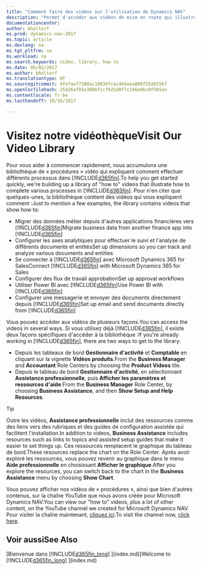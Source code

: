 ```yaml
---
title: "Comment faire des vidéos sur l'utilisation de Dynamics NAV"
description: "Permet d'accéder aux vidéos de mise en route qui illustrent comment effectuer des tâches courantes."
documentationcenter: 
author: bholtorf
ms.prod: dynamics-nav-2017
ms.topic: article
ms.devlang: na
ms.tgt_pltfrm: na
ms.workload: na
ms.search.keywords: video, library, how to
ms.date: 06/02/2017
ms.author: bholtorf
ms.translationtype: HT
ms.sourcegitcommit: 4fefaef7380ac10836fcac404eea006f55d8556f
ms.openlocfilehash: 25d26af01e3006fccf025d0f7c146e0bc8f501ee
ms.contentlocale: fr-be
ms.lasthandoff: 10/16/2017

---
```

# <a name="visit-our-video-library"></a><span data-ttu-id="730b1-103">Visitez notre vidéothèque</span><span class="sxs-lookup"><span data-stu-id="730b1-103">Visit Our Video Library</span></span>
<span data-ttu-id="730b1-104">Pour vous aider à commencer rapidement, nous accumulons une bibliothèque de « procédures » vidéo qui expliquent comment effectuer différents processus dans [!INCLUDE[d365fin](includes/d365fin_md.md)].</span><span class="sxs-lookup"><span data-stu-id="730b1-104">To help you get started quickly, we're building up a library of "how to" videos that illustrate how to complete various processes in [!INCLUDE[d365fin](includes/d365fin_md.md)].</span></span> <span data-ttu-id="730b1-105">Pour n'en citer que quelques-unes, la bibliothèque contient des vidéos qui vous expliquent comment :</span><span class="sxs-lookup"><span data-stu-id="730b1-105">Just to mention a few examples, the library contains videos that show how to:</span></span>  

* <span data-ttu-id="730b1-106">Migrer des données métier depuis d'autres applications financières vers [!INCLUDE[d365fin](includes/d365fin_md.md)]</span><span class="sxs-lookup"><span data-stu-id="730b1-106">Migrate business data from another finance app into [!INCLUDE[d365fin](includes/d365fin_md.md)]</span></span>  
* <span data-ttu-id="730b1-107">Configurer les axes analytiques pour effectuer le suivi et l'analyse de différents documents et entités</span><span class="sxs-lookup"><span data-stu-id="730b1-107">Set up dimensions so you can track and analyze various documents and entities</span></span>
* <span data-ttu-id="730b1-108">Se connecter à [!INCLUDE[d365fin](includes/d365fin_md.md)] avec Microsoft Dynamics 365 for Sales</span><span class="sxs-lookup"><span data-stu-id="730b1-108">Connect [!INCLUDE[d365fin](includes/d365fin_md.md)] with Microsoft Dynamics 365 for Sales</span></span>
* <span data-ttu-id="730b1-109">Configurer des flux de travail approbation</span><span class="sxs-lookup"><span data-stu-id="730b1-109">Set up approval workflows</span></span>  
* <span data-ttu-id="730b1-110">Utiliser Power BI avec [!INCLUDE[d365fin](includes/d365fin_md.md)]</span><span class="sxs-lookup"><span data-stu-id="730b1-110">Use Power BI with [!INCLUDE[d365fin](includes/d365fin_md.md)]</span></span>  
* <span data-ttu-id="730b1-111">Configurer une messagerie et envoyer des documents directement depuis [!INCLUDE[d365fin](includes/d365fin_md.md)]</span><span class="sxs-lookup"><span data-stu-id="730b1-111">Set up email and send documents directly from [!INCLUDE[d365fin](includes/d365fin_md.md)]</span></span>  

<span data-ttu-id="730b1-112">Vous pouvez accéder aux vidéos de plusieurs façons.</span><span class="sxs-lookup"><span data-stu-id="730b1-112">You can access the videos in several ways.</span></span> <span data-ttu-id="730b1-113">Si vous utilisez déjà [!INCLUDE[d365fin](includes/d365fin_md.md)], il existe deux façons spécifiques d'accéder à la bibliothèque :</span><span class="sxs-lookup"><span data-stu-id="730b1-113">If you're already working in [!INCLUDE[d365fin](includes/d365fin_md.md)], there are two ways to get to the library:</span></span>

* <span data-ttu-id="730b1-114">Depuis les tableaux de bord **Gestionnaire d'activité** et **Comptable** en cliquant sur la vignette **Vidéos produits**.</span><span class="sxs-lookup"><span data-stu-id="730b1-114">From the **Business Manager** and **Accountant** Role Centers by choosing the **Product Videos** tile.</span></span>  
* <span data-ttu-id="730b1-115">Depuis le tableau de bord **Gestionnaire d'activité**, en sélectionnant **Assistance professionnelle**, puis **Afficher les paramètres et ressources d'aide**.</span><span class="sxs-lookup"><span data-stu-id="730b1-115">From the **Business Manager** Role Center, by choosing **Business Assistance**, and then **Show Setup and Help Resources**.</span></span>  

> [!Tip]  
> <span data-ttu-id="730b1-116">Outre les vidéos, **Assistance professionnelle** inclut des ressources comme des liens vers des rubriques et des guides de configuration assistée qui facilitent l'installation.</span><span class="sxs-lookup"><span data-stu-id="730b1-116">In addition to videos, **Business Assistance** includes resources such as links to topics and assisted setup guides that make it easier to set things up.</span></span> <span data-ttu-id="730b1-117">Ces ressources remplacent le graphique du tableau de bord.</span><span class="sxs-lookup"><span data-stu-id="730b1-117">These resources replace the chart on the Role Center.</span></span> <span data-ttu-id="730b1-118">Après avoir exploré les ressources, vous pouvez revenir au graphique dans le menu **Aide professionnelle** en choisissant **Afficher le graphique**.</span><span class="sxs-lookup"><span data-stu-id="730b1-118">After you explore the resources, you can switch back to the chart in the **Business Assistance** menu by choosing **Show Chart**.</span></span>  
  
<span data-ttu-id="730b1-119">Vous pouvez afficher nos vidéos de « procédures », ainsi que bien d'autres contenus, sur la chaîne YouTube que nous avons créée pour Microsoft Dynamics NAV.</span><span class="sxs-lookup"><span data-stu-id="730b1-119">You can view our "how to" videos, plus a lot of other content, on the YouTube channel we created for Microsoft Dynamics NAV.</span></span> <span data-ttu-id="730b1-120">Pour visiter la chaîne maintenant, [cliquez ici](https://go.microsoft.com/fwlink/?linkid=851533).</span><span class="sxs-lookup"><span data-stu-id="730b1-120">To visit the channel now, [click here](https://go.microsoft.com/fwlink/?linkid=851533).</span></span>

## <a name="see-also"></a><span data-ttu-id="730b1-121">Voir aussi</span><span class="sxs-lookup"><span data-stu-id="730b1-121">See Also</span></span>
<span data-ttu-id="730b1-122">[Bienvenue dans [!INCLUDE[d365fin_long](includes/d365fin_long_md.md)] ](index.md)</span><span class="sxs-lookup"><span data-stu-id="730b1-122">[Welcome to [!INCLUDE[d365fin_long](includes/d365fin_long_md.md)] ](index.md)</span></span>

